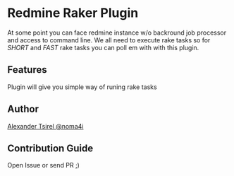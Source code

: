 # Redmine Raker Plugin

At some point you can face redmine instance w/o backround job processor and access to command line. We all need to execute rake tasks so for *SHORT* and *FAST* rake tasks you can poll em with with this plugin.

## Features

Plugin will give you simple way of runing rake tasks

## Author

[Alexander Tsirel @noma4i](https://github.com/noma4i)

## Contribution Guide

Open Issue or send PR ;)
